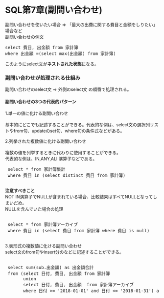 # SQL第7章(副問い合わせ)  

副問い合わせを使いたい場合 => 「最大の出費に関する費目と金額をしりたい」場合など  
副問い合わせの例文<br>
<pre>select 費目, 出金額 from 家計簿  
where 出金額 =(select max(出金額) from 家計簿)
</pre>     
 このようにselect文が<strong>ネストされた状態</strong>になる。
 
 ### 副問い合わせが処理される仕組み  
 副問い合わせのselect文 => 外側のselect文 の順番で処理される。
 
 #### 副問い合わせの3つの代表的パターン<br>
 1.単一の値に化ける副問い合わせ<br>  
 基本的にどこでも記述することができる。代表的な例は、select文の選択列リストやfrom句、updateのset句、where句の条件式などがある。  
 
 2.列挙された複数値に化ける副問い合わせ<br>  
 複数の値を列挙するときに代わりに使用することができる。  
 代表的な例は、IN,ANY,ALl 演算子などである。<br>
 <pre>
 select * from 家計簿集計  
 where 費目 in (select distinct 費目 from 家計簿)
 </pre>  
 <strong>注意すべきこと</strong>  
 NOT IN演算子でNULLが含まれている場合、比較結果はすべてNULLとなってしまいだめ。<br>
 NULLを含んでいた場合の処理<br>
 <pre>  
 select * from 家計簿アーカイブ  
 where 費目 in (select 費目 from 家計簿 where 費目 is null)
 </pre>
  
 3.表形式の複数値に化ける副問い合わせ<br>
 select文のfrom句やinsert分のなどに記述することができる。  
 <pre>  
 select sum(sub.出金額) as 出金額合計  
 from (select 日付, 費目, 出金額 from 家計簿  
       union  
       select 日付, 費目, 出金額  from 家計簿アーカイブ  
       where 日付 >= '2018-01-01' and 日付 <= '2018-01-31') as sub  
 </pre>
 
